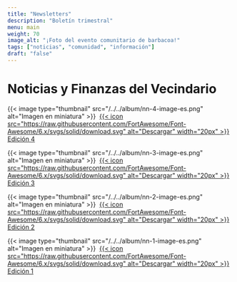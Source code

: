 ```yaml
---
title: "Newsletters"
description: "Boletín trimestral"
menu: main
weight: 70
image_alt: "¡Foto del evento comunitario de barbacoa!"
tags: ["noticias", "comunidad", "información"]
draft: "false"
---
```


# Noticias y Finanzas del Vecindario

{{< image type="thumbnail" src="/../../album/nn-4-image-es.png"  alt="Imagen en miniatura" >}}&nbsp;
[{{< icon src="https://raw.githubusercontent.com/FortAwesome/Font-Awesome/6.x/svgs/solid/download.svg" alt="Descargar" width="20px" >}} Edición 4](/album/NN-4.pdf)

{{< image type="thumbnail" src="/../../album/nn-3-image-es.png"  alt="Imagen en miniatura" >}}&nbsp;
[{{< icon src="https://raw.githubusercontent.com/FortAwesome/Font-Awesome/6.x/svgs/solid/download.svg" alt="Descargar" width="20px" >}} Edición 3](/album/NN-3.pdf)

{{< image type="thumbnail" src="/../../album/nn-2-image-es.png"  alt="Imagen en miniatura" >}}&nbsp;
[{{< icon src="https://raw.githubusercontent.com/FortAwesome/Font-Awesome/6.x/svgs/solid/download.svg" alt="Descargar" width="20px" >}} Edición 2](/album/NN-2.pdf)

{{< image type="thumbnail" src="/../../album/nn-1-image-es.png"  alt="Imagen en miniatura" >}}&nbsp;
[{{< icon src="https://raw.githubusercontent.com/FortAwesome/Font-Awesome/6.x/svgs/solid/download.svg" alt="Descargar" width="20px" >}} Edición 1](/album/NN-1.pdf)

